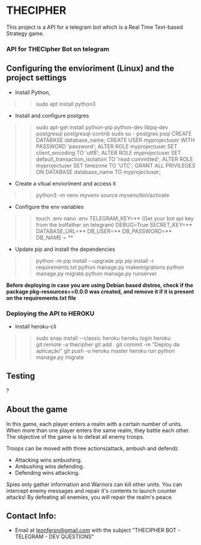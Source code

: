 # THECIPHER

This project is a API for a telegram bot which is a Real Time Text-based Strategy game.

### API for THECipher Bot on telegram

## Configuring the envioriment (Linux) and the project settings

* Install Python, 
>> sudo apt install python3

* Install and configure postgres
>> sudo apt-get install python-pip python-dev libpq-dev postgresql postgresql-contrib
>> sudo su - postgres
>> psql
>> CREATE DATABASE database_name;
>> CREATE USER myprojectuser WITH PASSWORD 'password';
>> ALTER ROLE myprojectuser SET client_encoding TO 'utf8';
>> ALTER ROLE myprojectuser SET default_transaction_isolation TO 'read committed';
>> ALTER ROLE myprojectuser SET timezone TO 'UTC';
>> GRANT ALL PRIVILEGES ON DATABASE database_name TO myprojectuser;

* Create a vitual envioriment and access it
>> python3 -m venv myvenv
>> source myvenv/bin/activate

* Configure the env variables
>> touch .env
>> nano .env
>> TELEGRAM_KEY=** (Get your bot api key from the botfather on telegram)
   DEBUG=True
   SECRET_KEY=**
   DATABASE_URL=**
   DB_USER=**
   DB_PASSWORD=**
   DB_NAME = **

* Update pip and install the dependencies
>>  python -m pip install --upgrade pip
>>  pip install -r requirements.txt
>>  python manage.py makemigrations
>>  python manage.py migrate
>>  python manage.py runserver


__Before deploying in case you are using Debian based distros, check if the package pkg-resources==0.0.0 was created, and remove it if it is present on the requirements.txt file__

### Deploying the API to HEROKU

* Install heroku-cli
>> sudo snap install --classic heroku
>> heroku login
>> heroku git:remote -a thecipher
>> git add .
>> git commit -m "Deploy da aplicação"
>> git push -u heroku master
>> heroku run python manage.py migrate


## Testing

?

## About the game

In this game, each player enters a realm with a certain number of units. When more than one player enters the same realm, they battle each other.
The objective of the game is to defeat all enemy troops.

Troops can be moved with three actions(attack, ambush and defend):
* Attacking wins ambushing.
* Ambushing wins defending.
* Defending wins attacking.

Spies only gather information and Warriors can kill other units.
You can intercept enemy messages and repair it's contents to launch counter attacks!
By defeating all enemies, you will repair the realm's peace.

## Contact Info:
* Email at leonfersn@gmail.com with the subject "THECIPHER BOT - TELEGRAM - DEV QUESTIONS"
